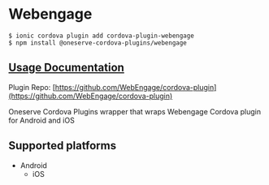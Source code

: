 # Webengage

```text
$ ionic cordova plugin add cordova-plugin-webengage
$ npm install @oneserve-cordova-plugins/webengage
```

## [Usage Documentation](https://oneserve.gitbook.io/oneserve-cordova-plugins/plugins/webengage/)

Plugin Repo: [https://github.com/WebEngage/cordova-plugin](https://github.com/WebEngage/cordova-plugin)

Oneserve Cordova Plugins wrapper that wraps Webengage Cordova plugin for Android and iOS

## Supported platforms

* Android
  * iOS


